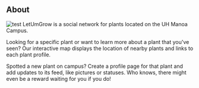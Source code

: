 ## About
![test](https://github.com/LetUmGrow/LetUmGrow.github.io/blob/master/images/landing_page_gabe.png?raw=tru "testimage")
LetUmGrow is a social network for plants located on the UH Manoa Campus.

Looking for a specific plant or want to learn more about a plant that you've seen? Our interactive map displays the location of nearby plants and links to each plant profile.

Spotted a new plant on campus? Create a profile page for that plant and add updates to its feed, like pictures or statuses. Who knows, there might even be a reward waiting for you if you do!
